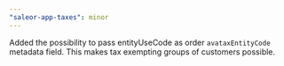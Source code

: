 ```yaml
---
"saleor-app-taxes": minor
---
```


Added the possibility to pass entityUseCode as order `avataxEntityCode` metadata field. This makes tax exempting groups of customers possible.
